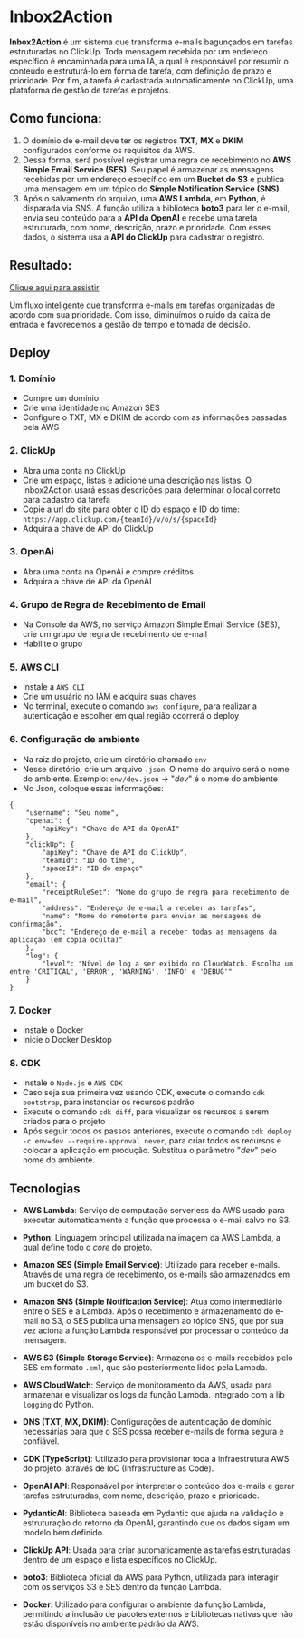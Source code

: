 # Inbox2Action

**Inbox2Action** é um sistema que transforma e-mails bagunçados em tarefas estruturadas no ClickUp. Toda mensagem recebida por um endereço específico é encaminhada para uma IA, a qual é responsável por resumir o conteúdo e estruturá-lo em forma de tarefa, com definição de prazo e prioridade. Por fim, a tarefa é cadastrada automaticamente no ClickUp, uma plataforma de gestão de tarefas e projetos.

## Como funciona:

1. O domínio de e-mail deve ter os registros **TXT**, **MX** e **DKIM** configurados conforme os requisitos da AWS.
2. Dessa forma, será possível registrar uma regra de recebimento no **AWS Simple Email Service (SES)**. Seu papel é armazenar as mensagens recebidas por um endereço específico em um **Bucket do S3** e publica uma mensagem em um tópico do **Simple Notification Service (SNS)**.
3. Após o salvamento do arquivo, uma **AWS Lambda**, em **Python**, é disparada via SNS. A função utiliza a biblioteca **boto3** para ler o e-mail, envia seu conteúdo para a **API da OpenAI** e recebe uma tarefa estruturada, com nome, descrição, prazo e prioridade. Com esses dados, o sistema usa a **API do ClickUp** para cadastrar o registro.

## Resultado:

[Clique aqui para assistir](https://www.youtube.com/watch?v=dOFVlCA9mD4)

Um fluxo inteligente que transforma e-mails em tarefas organizadas de acordo com sua prioridade. Com isso, diminuímos o ruído da caixa de entrada e favorecemos a gestão de tempo e tomada de decisão.

## Deploy

### 1. Domínio
* Compre um domínio
* Crie uma identidade no Amazon SES
* Configure o TXT, MX e DKIM de acordo com as informações passadas pela AWS

### 2. ClickUp
* Abra uma conta no ClickUp
* Crie um espaço, listas e adicione uma descrição nas listas. O Inbox2Action usará essas descrições para determinar o local correto para cadastro da tarefa
* Copie a url do site para obter o ID do espaço e ID do time: `https://app.clickup.com/{teamId}/v/o/s/{spaceId}`
* Adquira a chave de API do ClickUp

### 3. OpenAi
* Abra uma conta na OpenAi e compre créditos
* Adquira a chave de API da OpenAI

### 4. Grupo de Regra de Recebimento de Email
* Na Console da AWS, no serviço Amazon Simple Email Service (SES), crie um grupo de regra de recebimento de e-mail
* Habilite o grupo

### 5. AWS CLI
* Instale a `AWS CLI`
* Crie um usuário no IAM e adquira suas chaves
* No terminal, execute o comando `aws configure`, para realizar a autenticação e escolher em qual região ocorrerá o deploy

### 6. Configuração de ambiente
* Na raiz do projeto, crie um diretório chamado `env`
* Nesse diretório, crie um arquivo `.json`. O nome do arquivo será o nome do ambiente. Exemplo: `env/dev.json` -> "*dev*" é o nome do ambiente
* No Json, coloque essas informações:

```
{
    "username": "Seu nome",
    "openai": {
        "apiKey": "Chave de API da OpenAI"
    },
    "clickUp": {
        "apiKey": "Chave de API do ClickUp",
        "teamId": "ID do time",
        "spaceId": "ID do espaço"
    },
    "email": {
        "receiptRuleSet": "Nome do grupo de regra para recebimento de e-mail",
        "address": "Endereço de e-mail a receber as tarefas",
        "name": "Nome do remetente para enviar as mensagens de confirmação",
        "bcc": "Endereço de e-mail a receber todas as mensagens da aplicação (em cópia oculta)"
    },
    "log": {
        "level": "Nível de log a ser exibido no CloudWatch. Escolha um entre 'CRITICAL', 'ERROR', 'WARNING', 'INFO' e 'DEBUG'"
    }
}
```

### 7. Docker
* Instale o Docker
* Inicie o Docker Desktop

### 8. CDK
* Instale o `Node.js` e `AWS CDK`
* Caso seja sua primeira vez usando CDK, execute o comando `cdk bootstrap`, para instanciar os recursos padrão
* Execute o comando `cdk diff`, para visualizar os recursos a serem criados para o projeto
* Após seguir todos os passos anteriores, execute o comando `cdk deploy -c env=dev --require-approval never`, para criar todos os recursos e colocar a aplicação em produção. Substitua o parâmetro "*dev*" pelo nome do ambiente.

## Tecnologias

* **AWS Lambda**: Serviço de computação serverless da AWS usado para executar automaticamente a função que processa o e-mail salvo no S3.

* **Python**: Linguagem principal utilizada na imagem da AWS Lambda, a qual define todo o *core* do projeto.

* **Amazon SES (Simple Email Service)**: Utilizado para receber e-mails. Através de uma regra de recebimento, os e-mails são armazenados em um bucket do S3.

* **Amazon SNS (Simple Notification Service)**: Atua como intermediário entre o SES e a Lambda. Após o recebimento e armazenamento do e-mail no S3, o SES publica uma mensagem ao tópico SNS, que por sua vez aciona a função Lambda responsável por processar o conteúdo da mensagem.

* **AWS S3 (Simple Storage Service)**: Armazena os e-mails recebidos pelo SES em formato `.eml`, que são posteriormente lidos pela Lambda.

* **AWS CloudWatch**: Serviço de monitoramento da AWS, usada para armazenar e visualizar os logs da função Lambda. Integrado com a lib `logging` do Python.

* **DNS (TXT, MX, DKIM)**: Configurações de autenticação de domínio necessárias para que o SES possa receber e-mails de forma segura e confiável.

* **CDK (TypeScript)**: Utilizado para provisionar toda a infraestrutura AWS do projeto, através de IoC (Infrastructure as Code).

* **OpenAI API**: Responsável por interpretar o conteúdo dos e-mails e gerar tarefas estruturadas, com nome, descrição, prazo e prioridade.

* **PydanticAI**: Biblioteca baseada em Pydantic que ajuda na validação e estruturação do retorno da OpenAI, garantindo que os dados sigam um modelo bem definido.

* **ClickUp API**: Usada para criar automaticamente as tarefas estruturadas dentro de um espaço e lista específicos no ClickUp.

* **boto3**: Biblioteca oficial da AWS para Python, utilizada para interagir com os serviços S3 e SES dentro da função Lambda.

* **Docker**: Utilizado para configurar o ambiente da função Lambda, permitindo a inclusão de pacotes externos e bibliotecas nativas que não estão disponíveis no ambiente padrão da AWS.